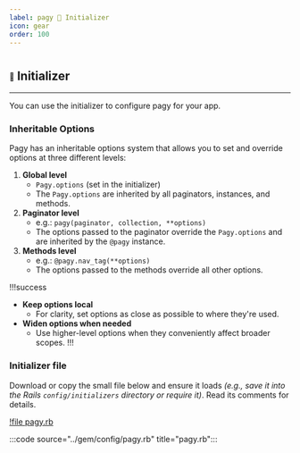 ```yaml
---
label: pagy 💚 Initializer
icon: gear
order: 100
---
```


#

## <span style="font-size: .65em; vertical-align: middle">💚</span> Initializer

---

You can use the initializer to configure pagy for your app.

### Inheritable Options

Pagy has an inheritable options system that allows you to set and override options at three different levels:

1. **Global level** 
    - `Pagy.options` (set in the initializer)
    - The `Pagy.options` are inherited by all paginators, instances, and methods.
2. **Paginator level** 
    - e.g.: `pagy(paginator, collection, **options)`
    - The options passed to the paginator override the `Pagy.options` and are inherited by the `@pagy` instance.
3. **Methods level** 
    - e.g.: `@pagy.nav_tag(**options)`
    - The options passed to the methods override all other options.

!!!success

- **Keep options local**
  - For clarity, set options as close as possible to where they're used.
- **Widen options when needed**
  - Use higher-level options when they conveniently affect broader scopes.
!!!

### Initializer file

Download or copy the small file below and ensure it loads _(e.g., save it into the Rails `config/initializers` directory or require it)_. Read its comments for details.

[!file pagy.rb](../gem/config/pagy.rb)

:::code source="../gem/config/pagy.rb" title="pagy.rb":::
